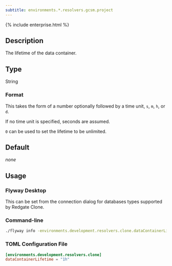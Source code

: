 ```yaml
---
subtitle: environments.*.resolvers.gcsm.project
---
```


{% include enterprise.html %}

## Description

The lifetime of the data container.

## Type

String

### Format

This takes the form of a number optionally followed by a time unit, `s`, `m`, `h`, or `d`.

If no time unit is specified, seconds are assumed.

`0` can be used to set the lifetime to be unlimited.

## Default

<i>none</i>

## Usage

### Flyway Desktop

This can be set from the connection dialog for databases types supported by Redgate Clone.

### Command-line

```bash
./flyway info -environments.development.resolvers.clone.dataContainerLifetime='1h'
```

### TOML Configuration File

```toml
[environments.development.resolvers.clone]
dataContainerLifetime = "1h"
```
